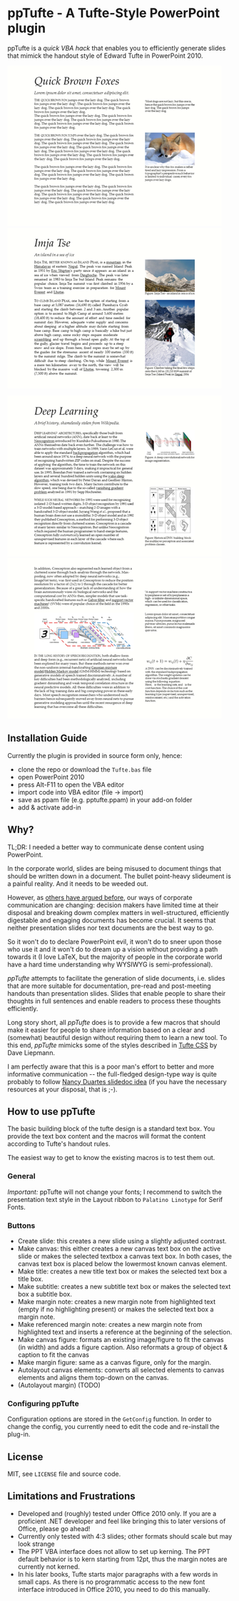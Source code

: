 ppTufte - A Tufte-Style PowerPoint plugin
=========================================

ppTufte is a *quick VBA hack* that enables you to efficiently generate slides
that mimick the handout style of Edward Tufte in PowerPoint 2010.

![Slide example](example/fox-small.png)
![Slide example](example/island_peak-small.png)

![Slide example](example/deep_learning_1-small.png)
![Slide example](example/deep_learning_2-small.png)

Installation Guide
------------------

Currently the plugin is provided in source form only, hence:

* clone the repo or download the `Tufte.bas` file
* open PowerPoint 2010
* press Alt-F11 to open the VBA editor
* import code into VBA editor (file -> import)
* save as ppam file (e.g. pptufte.ppam) in your add-on folder
* add & activate add-in


Why?
----

TL;DR: I needed a better way to communicate dense content using PowerPoint.

In the corporate world, slides are being misused to document things that should
be written down in a document. The bullet point-heavy slideument is a painful
reality. And it needs to be weeded out.

However, as [others have argued before](http://www.duarte.com/slidedocs/), our
ways of corporate communication are changing: decision makers have limited time
at their disposal and breaking dowm complex matters in well-structured,
efficiently digestable and engaging documents has become crucial. It seems that
neither presentation slides nor text documents are the best way to go.

So it won't do to declare PowerPoint evil, it
won't do to sneer upon those who use it and it won't do to dream up a vision
without providing a path towards it (I love LaTeX, but the majority of people
in the corporate world have a hard time understanding why WYSIWYG is
semi-professional).

*ppTufte* attempts to facilitate the generation of slide
documents, i.e. slides that are more suitable for documentation, pre-read and
post-meeting handouts than presentation slides. Slides that enable people to
share their thoughts in full sentences and enable readers to process these
thoughts efficiently.

Long story short, all *ppTufte* does is to provide a few macros that should
make it easier for people to share information based on a clear and (somewhat)
beautiful design without requiring them to learn a new tool.
To this end, *ppTufte* mimicks some of the styles described in [Tufte
CSS](https://edwardtufte.github.io/tufte-css/) by Dave Liepmann.

I am perfectly aware that this is a poor man's effort to better and more
informative communication -- the full-fledged design-type way is quite probably
to follow [Nancy Duartes slidedoc idea](http://www.duarte.com/slidedocs/) (if
you have the necessary resources at your disposal, that is ;-).



How to use ppTufte
------------------

The basic building block of the tufte design is a standard text box.
You provide the text box content and the macros will format the content
according to Tufte's handout rules.

The easiest way to get to know the existing macros is to test them out.

### General

*Important:* ppTufte will not change your fonts; I recommend to switch the
presentation text style in the Layout ribbon to `Palatino Linotype` for Serif
Fonts.

### Buttons

* Create slide: this creates a new slide using a slightly adjusted contrast.
* Make canvas: this either creates a new canvas text box on the active slide or
  makes the selected textbox a canvas text box. In both cases, the canvas text
  box is placed below the lowermost known canvas element.
* Make title: creates a new title text box or makes the selected text box a
  title box.
* Make subtitle: creates a new subtitle text box or makes the selected text box
  a subtitle box.
* Make margin note: creates a new margin note from highlighted text (empty if
  no highlighting present) or makes the selected text box a margin note.
* Make referenced margin note: creates a new margin note from highlighted text
  and inserts a reference at the beginning of the selection.
* Make canvas figure: formats an existing image/figure to fit the canvas (in
  width) and adds a figure caption. Also reformats a group of object & caption
  to fit the canvas
* Make margin figure: same as a canvas figure, only for the margin.
* Autolayout canvas elements: converts all selected elements to canvas elements
  and aligns them top-down on the canvas.
* (Autolayout margin) (TODO)

### Configuring ppTufte

Configuration options are stored in the `GetConfig` function.
In order to change the config, you currently need to edit the code and
re-install the plug-in.

License
-------
MIT, see `LICENSE` file and source code.


Limitations and Frustrations
----------------------------

* Developed and (roughly) tested under Office 2010 only. If you are a proficient
  .NET developer and feel like bringing this to later versions of Office,
  please go ahead!
* Currently only tested with 4:3 slides; other formats should scale but may
  look strange
* The PPT VBA interface does not allow to set up kerning. The PPT default
  behavior is to kern starting from 12pt, thus the margin notes are currently
  not kerned.
* In his later books, Tufte starts major paragraphs with a few words in small
  caps. As there is no programmatic access to the new font interface introduced
  in Office 2010, you need to do this manually.

